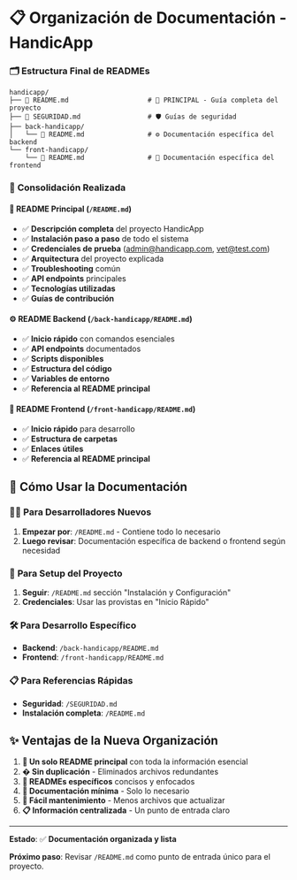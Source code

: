# 📋 Organización de Documentación - HandicApp

### 🗂️ **Estructura Final de READMEs**

```
handicapp/
├── 📄 README.md                    # 🎯 PRINCIPAL - Guía completa del proyecto
├── 📄 SEGURIDAD.md                 # 🛡️ Guías de seguridad
├── back-handicapp/
│   └── 📄 README.md                # ⚙️ Documentación específica del backend
└── front-handicapp/
    └── 📄 README.md                # 🎨 Documentación específica del frontend
```
### 📝 **Consolidación Realizada**

#### 🎯 **README Principal** (`/README.md`)
- ✅ **Descripción completa** del proyecto HandicApp
- ✅ **Instalación paso a paso** de todo el sistema
- ✅ **Credenciales de prueba** (admin@handicapp.com, vet@test.com)
- ✅ **Arquitectura** del proyecto explicada
- ✅ **Troubleshooting** común
- ✅ **API endpoints** principales
- ✅ **Tecnologías utilizadas**
- ✅ **Guías de contribución**

#### ⚙️ **README Backend** (`/back-handicapp/README.md`)
- ✅ **Inicio rápido** con comandos esenciales
- ✅ **API endpoints** documentados
- ✅ **Scripts disponibles**
- ✅ **Estructura del código**
- ✅ **Variables de entorno**
- ✅ **Referencia al README principal**

#### 🎨 **README Frontend** (`/front-handicapp/README.md`)
- ✅ **Inicio rápido** para desarrollo
- ✅ **Estructura de carpetas**
- ✅ **Enlaces útiles**
- ✅ **Referencia al README principal**

## 📖 **Cómo Usar la Documentación**

### 👨‍💻 **Para Desarrolladores Nuevos**
1. **Empezar por**: `/README.md` - Contiene todo lo necesario
2. **Luego revisar**: Documentación específica de backend o frontend según necesidad

### 🔧 **Para Setup del Proyecto**
1. **Seguir**: `/README.md` sección "Instalación y Configuración"
2. **Credenciales**: Usar las provistas en "Inicio Rápido"

### 🛠️ **Para Desarrollo Específico**
- **Backend**: `/back-handicapp/README.md`
- **Frontend**: `/front-handicapp/README.md`

### 📋 **Para Referencias Rápidas**
- **Seguridad**: `/SEGURIDAD.md`
- **Instalación completa**: `/README.md`

## ✨ **Ventajas de la Nueva Organización**

1. **📖 Un solo README principal** con toda la información esencial
2. **�️ Sin duplicación** - Eliminados archivos redundantes
3. **📱 READMEs específicos** concisos y enfocados
4. **🎯 Documentación mínima** - Solo lo necesario
5. **🔄 Fácil mantenimiento** - Menos archivos que actualizar
6. **📋 Información centralizada** - Un punto de entrada claro

---

**Estado**: ✅ **Documentación organizada y lista**

**Próximo paso**: Revisar `/README.md` como punto de entrada único para el proyecto.
